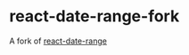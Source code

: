 # react-date-range-fork

A fork of [react-date-range](https://github.com/Adphorus/react-date-range)
